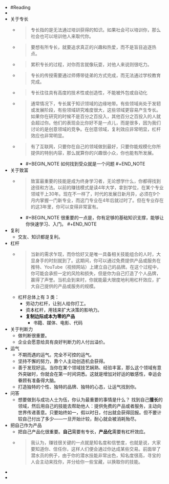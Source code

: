 - #Reading
-
- 关于专长
	- > 专长指的是无法通过培训获得的知识。如果社会可以培训你，那么社会也可以培训他人来取代你。
	- > 要想有所专长，就要追求真正的兴趣和热爱，而不是盲目追逐热点。
	- > 累积专长的过程，对你而言就像玩耍，对他人来说则很吃力。
	- > 专长的传授需要通过师傅带徒弟的方式完成，而无法通过学校教育完成。
	- > 专长往往具有高度的技术性或创造性，不能被外包或自动化
	- > 通常情况下，专长属于知识领域的边缘地带。有些领域尚处于发轫或发展阶段，有些领域研究难度很大，这些领域更容易产生专长。如果你在研究的时候不是百分之百投入，其他百分之百投入的人就会超过你。他们的表现会比你好不是一点儿，而是很多，因为我们讨论的是创意领域的竞争。在创意领域，复利效应非常明显，杠杆效应也非常明显。
	- > 有了互联网，只要你在自己的领域做到最好，只要你能规模化你所提供的特别内容，那么就算你的兴趣很小众，你也能有所发展。
		- #+BEGIN_NOTE
		  如何找到受众就是一个问题
		  #+END_NOTE
- 关于致富
	- > 致富最重要的技能是成为终身学习者，无论想学什么，你都得找到途径和方法。以前的赚钱模式是读4年大学，拿到学位，在某个专业领域干上30年。现在不一样了，时代的发展日新月异，必须在9个月内掌握一门新专业，而这门专业在4年后就过时了。但在专业存在的这3年里，你可以变得非常富有。
		- #+BEGIN_NOTE
		  很重要的一点是，你有足够的基础知识支撑，能够让你快速学习、入门。
		  #+END_NOTE
- 复利
	- 交友、知识都是复利。
- 杠杆
	- > 当新的需求乍现，而你恰好又是唯一具备相关技能组合的人时，大显身手的时刻就到了。这期间，你可以通过免费提供产品或服务在推特、YouTube（视频网站）上建立自己的品牌。在这个过程中，你可能会承担一定的风险和损失，但是你为自己打造了个人品牌，赢得了声誉。当机会到来时，你就能最大限度地利用杠杆效应，扩大自己提供的产品或服务的规模。
	- 杠杆总体上有 3 类：
		- 劳动力杠杆，让别人给你打工。
		- 资本杠杆，用钱来扩大决策的影响力。
		- **复制边际成本为零的产品**
			- 书籍、媒体、电影、代码
- 关于判断力
	- 做判断很重要。
	- 企业会愿意给具有良好判断力的人付出溢价。
- 运气
	- 不期而遇的运气。完全不可控的运气。
	- 坚持不懈的努力，靠个人主动创造机会获得。
	- 善于发现好运。当你在某个领域技艺娴熟、经验丰富，那么这个领域有意外突破时，你就会在第一时间洞悉。这就是增加对好运的敏感性，幸运会眷顾有准备得大脑。
	- 打造独特的个性、独特的品牌、独特的心态，让运气找到你。
- 问答
	- 想要做到与成功人士为伍，你认为最重要的事情是什么？
	  找到自己**擅长**的领域，然后用自己的技能去帮助他人：提供免费的产品或者服务，主动向世界传递善意。只要始终如一，假以时日，付出就会获得回报。但不要计较自己付出了多少——一旦开始计较，耐心就会被消耗殆尽。
- 把自己作为产品
	- 把自己产品化很重要。**自己**需要有专长，**产品化**需要有杠杆效应。
	- > 我认为，赚钱很关键的一点就是知名度和信誉度，也就是说，大家要知道你、信任你，这样人们便会通过你达成某些交易。前面举了潜水员的例子，由于你的潜水技能非常出色，知名度很高，寻宝的人会主动来找你，并分给你一些宝藏，以换取你的技能。
-
-
